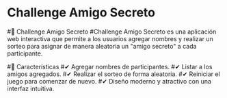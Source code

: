 # Challenge Amigo Secreto

#🎁 Challenge Amigo Secreto
#Challenge Amigo Secreto es una aplicación web interactiva que permite a los usuarios agregar nombres y realizar un sorteo para asignar de manera aleatoria un "amigo secreto" a cada participante.

#🚀 Características
#✔ Agregar nombres de participantes.
#✔ Listar a los amigos agregados.
#✔ Realizar el sorteo de forma aleatoria.
#✔ Reiniciar el juego para comenzar de nuevo.
#✔ Diseño moderno y atractivo con una interfaz intuitiva.
